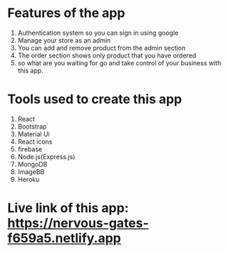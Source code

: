 # Features of the app

1. Authentication system so you can sign in using google
2. Manage your store as an admin
3. You can add and remove product from the admin section
4. The order section shows only product that you have ordered
5. so what are you waiting for go and take control of your business with this app.

# Tools used to create this app

1. React
2. Bootstrap
3. Material Ui
4. React icons
5. firebase
6. Node.js(Express.js)
7. MongoDB
8. ImageBB
9. Heroku

# Live link of this app: https://nervous-gates-f659a5.netlify.app
